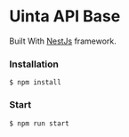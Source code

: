 # Uinta API Base

Built With [NestJs](https://github.com/kamilmysliwiec/nest) framework.

### Installation

```
$ npm install
```

### Start

```
$ npm run start
```
